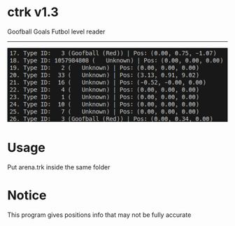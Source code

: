 # ctrk v1.3
Goofball Goals Futbol level reader

---

![showcase](image.png)

# Usage
Put arena.trk inside the same folder

# Notice
This program gives positions info that may not be fully accurate
